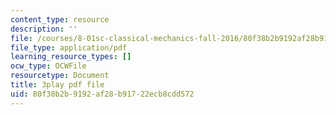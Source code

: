 ```yaml
---
content_type: resource
description: ''
file: /courses/8-01sc-classical-mechanics-fall-2016/80f38b2b9192af28b91722ecb8cdd572_l_NW5pPXhg4.pdf
file_type: application/pdf
learning_resource_types: []
ocw_type: OCWFile
resourcetype: Document
title: 3play pdf file
uid: 80f38b2b-9192-af28-b917-22ecb8cdd572
---
```

